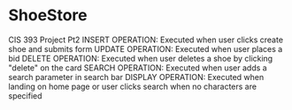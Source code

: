 # ShoeStore
CIS 393 Project Pt2
INSERT OPERATION: Executed when user clicks create shoe and submits form
UPDATE OPERATION: Executed when user places a bid
DELETE OPERATION: Executed when user deletes a shoe by clicking "delete" on the card
SEARCH OPERATION: Executed when user adds a search parameter in search bar
DISPLAY OPERATION: Executed when landing on home page or user clicks search when no characters are specified